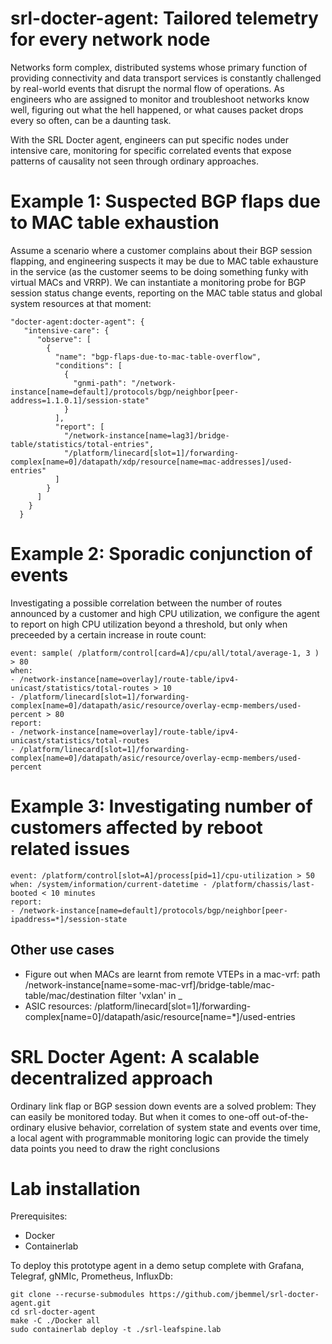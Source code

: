 # srl-docter-agent: Tailored telemetry for every network node

Networks form complex, distributed systems whose primary function of providing connectivity and data transport services is constantly challenged by real-world events that disrupt the normal flow of operations. As engineers who are assigned to monitor and troubleshoot networks know well, figuring out what the hell happened, or what causes packet drops every so often, can be a daunting task.

With the SRL Docter agent, engineers can put specific nodes under intensive care, monitoring for specific correlated events that expose patterns of causality not seen through ordinary approaches.

# Example 1: Suspected BGP flaps due to MAC table exhaustion

Assume a scenario where a customer complains about their BGP session flapping, and engineering suspects it may be due to
MAC table exhausture in the service (as the customer seems to be doing something funky with virtual MACs and VRRP).
We can instantiate a monitoring probe for BGP session status change events, reporting on the MAC table status and global system resources at that moment:

```
"docter-agent:docter-agent": {
   "intensive-care": {
      "observe": [
        {
          "name": "bgp-flaps-due-to-mac-table-overflow",
          "conditions": [
            {
              "gnmi-path": "/network-instance[name=default]/protocols/bgp/neighbor[peer-address=1.1.0.1]/session-state"
            }
          ],
          "report": [
            "/network-instance[name=lag3]/bridge-table/statistics/total-entries",
            "/platform/linecard[slot=1]/forwarding-complex[name=0]/datapath/xdp/resource[name=mac-addresses]/used-entries"
          ]
        }
      ]
    }
  }
```

# Example 2: Sporadic conjunction of events

Investigating a possible correlation between the number of routes announced by a customer and high CPU utilization, we configure
the agent to report on high CPU utilization beyond a threshold, but only when preceeded by a certain increase in route count:

```
event: sample( /platform/control[card=A]/cpu/all/total/average-1, 3 ) > 80
when:
- /network-instance[name=overlay]/route-table/ipv4-unicast/statistics/total-routes > 10
- /platform/linecard[slot=1]/forwarding-complex[name=0]/datapath/asic/resource/overlay-ecmp-members/used-percent > 80
report:
- /network-instance[name=overlay]/route-table/ipv4-unicast/statistics/total-routes
- /platform/linecard[slot=1]/forwarding-complex[name=0]/datapath/asic/resource/overlay-ecmp-members/used-percent
```

# Example 3: Investigating number of customers affected by reboot related issues

```
event: /platform/control[slot=A]/process[pid=1]/cpu-utilization > 50
when: /system/information/current-datetime - /platform/chassis/last-booted < 10 minutes
report:
- /network-instance[name=default]/protocols/bgp/neighbor[peer-ipaddress=*]/session-state
```

## Other use cases
* Figure out when MACs are learnt from remote VTEPs in a mac-vrf: 
  path /network-instance[name=some-mac-vrf]/bridge-table/mac-table/mac/destination
  filter 'vxlan' in _
* ASIC resources: /platform/linecard[slot=1]/forwarding-complex[name=0]/datapath/asic/resource[name=*]/used-entries

# SRL Docter Agent: A scalable decentralized approach
Ordinary link flap or BGP session down events are a solved problem: They can easily be monitored today.
But when it comes to one-off out-of-the-ordinary elusive behavior, correlation of system state and events over time,
a local agent with programmable monitoring logic can provide the timely data points you need to draw the right conclusions

# Lab installation
Prerequisites:
* Docker
* Containerlab

To deploy this prototype agent in a demo setup complete with Grafana, Telegraf, gNMIc, Prometheus, InfluxDb:
```
git clone --recurse-submodules https://github.com/jbemmel/srl-docter-agent.git
cd srl-docter-agent
make -C ./Docker all
sudo containerlab deploy -t ./srl-leafspine.lab
```
